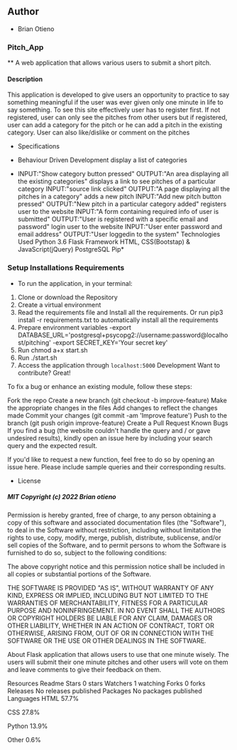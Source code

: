 ## Author
* Brian Otieno

###  Pitch_App
** A web application that allows various users to submit a short pitch.

#### Description
This application is developed to give users an opportunity to practice to say something meaningful if the user was ever given only one minute in life to say something. To see this site effectively user has to register first. If not registered, user can only see the pitches from other users but if registered, user can add a category for the pitch or he can add a pitch in the existing category. User can also like/dislike or comment on the pitches

* Specifications
* Behaviour Driven Development
display a list of categories

*    INPUT:"Show category button pressed"
    OUTPUT:"An area displaying all the existing categories"
    displays a link to see pitches of a particular category
    INPUT:"source link clicked"
    OUTPUT:"A page displaying all the pitches in a category"
    adds a new pitch
    INPUT:"Add new pitch button pressed"
    OUTPUT:"New pitch in a particular category added"
    registers user to the website
    INPUT:"A form containing required info of user is submitted"
    OUTPUT:"User is registered with a specific email and password"
    login user to the website
    INPUT:"User enter password and email address"
    OUTPUT:"User loggedin to the system"
    Technologies Used
    Python 3.6
    Flask Framework
    HTML, CSS(Bootstap) & JavaScript(jQuery)
    PostgreSQL
    Pip*
### Setup Installations Requirements
* To run the application, in your terminal:
1. Clone or download the Repository
2. Create a virtual environment
3. Read the requirements file and Install all the requirements. Or run pip3 install -r requirements.txt to automatically install all the requirements
4. Prepare environment variables
-export DATABASE_URL='postgresql+psycopg2://username:password@localhost/pitching'
-export SECRET_KEY='Your secret key'
4. Run chmod a+x start.sh
5. Run ./start.sh
6. Access the application through `localhost:5000`
Development
Want to contribute? Great!

To fix a bug or enhance an existing module, follow these steps:

Fork the repo
Create a new branch (git checkout -b improve-feature)
Make the appropriate changes in the files
Add changes to reflect the changes made
Commit your changes (git commit -am 'Improve feature')
Push to the branch (git push origin improve-feature)
Create a Pull Request
Known Bugs
If you find a bug (the website couldn't handle the query and / or gave undesired results), kindly open an issue here by including your search query and the expected result.

If you'd like to request a new function, feel free to do so by opening an issue here. Please include sample queries and their corresponding results.

* License
 ##### MIT Copyright (c) 2022 Brian otieno

Permission is hereby granted, free of charge, to any person obtaining a copy of this software and associated documentation files (the "Software"), to deal in the Software without restriction, including without limitation the rights to use, copy, modify, merge, publish, distribute, sublicense, and/or sell copies of the Software, and to permit persons to whom the Software is furnished to do so, subject to the following conditions:

The above copyright notice and this permission notice shall be included in all copies or substantial portions of the Software.

THE SOFTWARE IS PROVIDED "AS IS", WITHOUT WARRANTY OF ANY KIND, EXPRESS OR IMPLIED, INCLUDING BUT NOT LIMITED TO THE WARRANTIES OF MERCHANTABILITY, FITNESS FOR A PARTICULAR PURPOSE AND NONINFRINGEMENT. IN NO EVENT SHALL THE AUTHORS OR COPYRIGHT HOLDERS BE LIABLE FOR ANY CLAIM, DAMAGES OR OTHER LIABILITY, WHETHER IN AN ACTION OF CONTRACT, TORT OR OTHERWISE, ARISING FROM, OUT OF OR IN CONNECTION WITH THE SOFTWARE OR THE USE OR OTHER DEALINGS IN THE SOFTWARE.

About
Flask application that allows users to use that one minute wisely. The users will submit their one minute pitches and other users will vote on them and leave comments to give their feedback on them.

Resources
 Readme
Stars
 0 stars
Watchers
 1 watching
Forks
 0 forks
Releases
No releases published
Packages
No packages published
Languages
HTML
57.7%
 
CSS
27.8%
 
Python
13.9%
 
Other
0.6%
